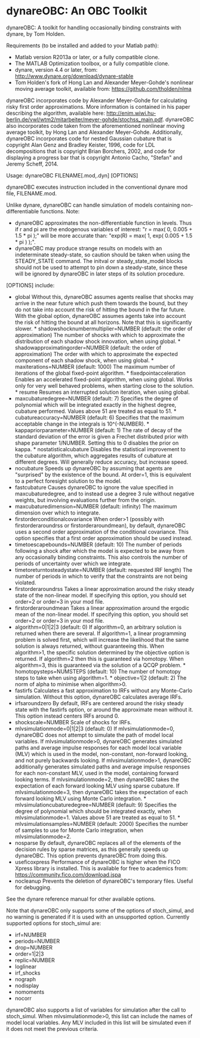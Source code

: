 dynareOBC: An OBC Toolkit
==========

dynareOBC: A toolkit for handling occasionally binding constraints with dynare, by Tom Holden.

Requirements (to be installed and added to your Matlab path):
 * Matlab version R2013a or later, or a fully compatible clone.
 * The MATLAB Optimization toolbox, or a fully compatible clone.
 * dynare, version 4.4 or later, from: http://www.dynare.org/download/dynare-stable
 * Tom Holden's fork of Hong Lan and Alexander Meyer-Gohde's nonlinear moving average toolkit,
   available from: https://github.com/tholden/nlma

dynareOBC incorporates code by Alexander Meyer-Gohde for calculating risky first order approximations.
More information is contained in his paper describing the algorithm, available here:
http://enim.wiwi.hu-berlin.de/vwl/wtm2/mitarbeiter/meyer-gohde/stochss_main.pdf.
dynareOBC also incorporates code taken from the aforementioned nonlinear moving average toolkit,
by Hong Lan and Alexander Meyer-Gohde.
Additionally, dynareOBC incorporates code for nested Gaussian cubature that is copyright Alan Genz
and Bradley Keister, 1996, code for LDL decompositions that is copyright Brian Borchers, 2002, and
code for displaying a progress bar that is copyright Antonio Cacho, "Stefan" and Jeremy Scheff, 2014.

Usage: dynareOBC FILENAME[.mod,.dyn] [OPTIONS]

dynareOBC executes instruction included in the conventional dynare mod file, FILENAME.mod.

Unlike dynare, dynareOBC can handle simulation of models containing non-differentiable functions.
Note:
 * dynareOBC approximates the non-differentiable function in levels. Thus if r and pi are the
   endogenous variables of interest: "r = max( 0, 0.005 + 1.5 * pi );" will be more accurate than:
   "exp(R) = max( 1, exp( 0.005 + 1.5 * pi ) );".
 * dynareOBC may produce strange results on models with an indeterminate steady-state, so caution
   should be taken when using the STEADY_STATE command. The initval or steady_state_model blocks
   should not be used to attempt to pin down a steady-state, since these will be ignored by dynareOBC
   in later steps of its solution procedure.

[OPTIONS] include:
 * global
      Without this, dynareOBC assumes agents realise that shocks may arrive in the near future which
      push them towards the bound, but they do not take into account the risk of hitting the bound
      in the far future. With the global option, dynareOBC assumes agents take into account the risk
      of hitting the bound at all horizons. Note that this is significantly slower.
       * shadowshocknumbermultiplier=NUMBER (default: the order of approximation)
            The number of shocks with which to approximate the distribution of each shadow shock
            innovation, when using global.
       * shadowapproximatingorder=NUMBER (default: the order of approximation)
            The order with which to approximate the expected component of each shadow shock, when
            using global.
       * maxiterations=NUMBER (default: 1000)
            The maximum number of iterations of the global fixed-point algorithm.
       * fixedpointacceleration
            Enables an accelerated fixed-point algorithm, when using global. Works only for very well
            behaved problems, when starting close to the solution.
       * resume
            Resumes an interrupted solution iteration, when using global.
 * maxcubaturedegree=NUMBER (default: 7)
      Specifies the degree of polynomial which will be integrated exactly in the highest degree,
      cubature performed. Values above 51 are treated as equal to 51.
       * cubatureaccuracy=NUMBER (default: 6)
            Specifies that the maximum acceptable change in the integrals is 10^(-NUMBER).
       * kappapriorparameter=NUMBER (default: 1)
            The rate of decay of the standard deviation of the error is given a Frechet distributed
            prior with shape parameter 1/NUMBER. Setting this to 0 disables the prior on kappa.
       * nostatisticalcubature
            Disables the statistical improvement to the cubature algorithm, which aggregates results
            of cubature at different degrees. Will generally reduce accuracy, but increase speed.
 * nocubature
      Speeds up dynareOBC by assuming that agents are "surprised" by the existence of the bound.
      At order=1, this is equivalent to a perfect foresight solution to the model.
 * fastcubature
      Causes dynareOBC to ignore the value specified in maxcubaturedegree, and to instead use a
      degree 3 rule without negative weights, but involving evaluations further from the origin.
 * maxcubaturedimension=NUMBER (default: infinity)
      The maximum dimension over which to integrate.
 * firstorderconditionalcovariance
      When order>1 (possibly with firstorderaroundrss or firstorderaroundmean), by default,
      dynareOBC uses a second order approximation of the conditional covariance.
      This option specifies that a first order approximation should be used instead.
 * timetoescapebounds=NUMBER (default: 10)
      The number of periods following a shock after which the model is expected to be away from any
      occasionally binding constraints. This also controls the number of periods of uncertainty over
      which we integrate.
 * timetoreturntosteadystate=NUMBER (default: requested IRF length)
      The number of periods in which to verify that the constraints are not being violated.
 * firstorderaroundrss
      Takes a linear approximation around the risky steady state of the non-linear model.
      If specifying this option, you should set order=2 or order=3 in your mod file.
 * firstorderaroundmean
      Takes a linear approximation around the ergodic mean of the non-linear model.
      If specifying this option, you should set order=2 or order=3 in your mod file.
 * algorithm=0|1|2|3 (default: 0)
      If algorithm=0, an arbitrary solution is returned when there are several.
      If algorithm=1, a linear programming problem is solved first, which will increase the likelihood
      that the same solution is always returned, without guaranteeing this.
      When algorithm>1, the specific solution determined by the objective option is returned.
      If algorithm=2 then this is guaranteed via homotopy.
      When algorithm=3, this is guaranteed via the solution of a QCQP problem.
       * homotopysteps=NUMSTEPS (default: 10)
            The number of homotopy steps to take when using algorithm=1.
       * objective=1|2 (default: 2)
            The norm of alpha to minimise when algorithm>0.
 * fastirfs
      Calculates a fast approximation to IRFs without any Monte-Carlo simulation.
      Without this option, dynareOBC calculates average IRFs.
 * irfsaroundzero
      By default, IRFs are centered around the risky steady state with the fastirfs option, or around
      the approximate mean without it. This option instead centers IRFs around 0.
 * shockscale=NUMBER
      Scale of shocks for IRFs.
 * mlvsimulationmode=0|1|2|3 (default: 0)
      If mlvsimulationmode=0, dynareOBC does not attempt to simulate the path of model local variables.
      If mlvsimulationmode>0, dynareOBC generates simulated paths and average impulse responses for each
      model local variable (MLV) which is used in the model, non-constant, non-forward looking, and not
      purely backwards looking.
      If mlvsimulationmode>1, dynareOBC additionally generates simulated paths and average impulse
      responses for each non-constant MLV, used in the model, containing forward looking terms.
      If mlvsimulationmode=2, then dynareOBC takes the expectation of each forward looking MLV using
      sparse cubature.
      If mlvsimulationmode=3, then dynareOBC takes the expectation of each forward looking MLV using
      Monte Carlo integration.
       * mlvsimulationcubaturedegree=NUMBER (default: 9)
            Specifies the degree of polynomial which should be integrated exactly, when mlvsimulationmode=1.
            Values above 51 are treated as equal to 51.
       * mlvsimulationsamples=NUMBER (default: 2000)
            Specifies the number of samples to use for Monte Carlo integration, when mlvsimulationmode=2.
 * nosparse
      By default, dynareOBC replaces all of the elements of the decision rules by sparse matrices, as
      this generally speeds up dynareOBC. This option prevents dynareOBC from doing this.
 * useficoxpress
      Performance of dynareOBC is higher when the FICO Xpress library is installed.
      This is available for free to academics from: https://community.fico.com/download.jspa
 * nocleanup
      Prevents the deletion of dynareOBC's temporary files. Useful for debugging.

See the dynare reference manual for other available options.

Note that dynareOBC only supports some of the options of stoch_simul, and no warning is generated
if it is used with an unsupported option. Currently supported options for stoch_simul are:
 * irf=NUMBER
 * periods=NUMBER
 * drop=NUMBER
 * order=1|2|3
 * replic=NUMBER
 * loglinear
 * irf_shocks
 * nograph
 * nodisplay
 * nomoments
 * nocorr

dynareOBC also supports a list of variables for simulation after the call to stoch_simul.
When mlvsimulationmode>0, this list can include the names of model local variables. Any MLV
included in this list will be simulated even if it does not meet the previous criteria.
